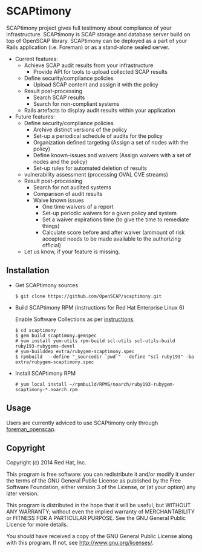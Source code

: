 # SCAPtimony

SCAPtimony project gives full testimony about compliance of your infrastructure.
SCAPtimony is SCAP storage and database server build on top of OpenSCAP library.
SCAPtimony can be deployed as a part of your Rails application (i.e. Foreman) or
as a stand-alone sealed server.

+ Current features:
  + Achieve SCAP audit results from your infrastructure
    + Provide API for tools to upload collected SCAP results
  + Define security/compliance policies
    + Upload SCAP content and assign it with the policy
  + Result post-processing
    + Search SCAP results
    + Search for non-compliant systems
  + Rails artefacts to display audit results within your application
+ Future features:
  + Define security/compliance policies
    + Archive distinct versions of the policy
    + Set-up a periodical schedule of audits for the policy
    + Organization defined targeting (Assign a set of nodes with the policy)
    + Define known-issues and waivers (Assign waivers with a set of nodes and the policy)
    + Set-up rules for automated deletion of results
  + vulnerability assessment (processing OVAL CVE streams)
  + Result post-processing
    + Search for not audited systems
    * Comparison of audit results
    + Waive known issues
      + One time waivers of a report
      + Set-up periodic waivers for a given policy and system
      + Set a waiver expirations time (to give the time to remediate things)
      + Calculate score before and after waiver (ammount of risk accepted needs to be made available to the authorizing official)
  + Let us know, if your feature is missing.

## Installation

- Get SCAPtimony sources

  ```
  $ git clone https://github.com/OpenSCAP/scaptimony.git
  ```

- Build SCAPtimony RPM (instructions for Red Hat Enterprise Linux 6)

  Enable Software Collections as per [instructions](https://access.redhat.com/documentation/en-US/Red_Hat_Software_Collections/1/html-single/1.1_Release_Notes/index.html#sect-Installation_and_Usage-Subscribe).

  ```
  $ cd scaptimony
  $ gem build scaptimony.gemspec
  # yum install yum-utils rpm-build scl-utils scl-utils-build ruby193-rubygems-devel
  # yum-builddep extra/rubygem-scaptimony.spec
  $ rpmbuild  --define "_sourcedir `pwd`" --define "scl ruby193" -ba extra/rubygem-scaptimony.spec
  ```

- Install SCAPtimony RPM

  ```
  # yum local install ~/rpmbuild/RPMS/noarch/ruby193-rubygem-scaptimony-*.noarch.rpm
  ```

## Usage

Users are currently adviced to use SCAPtimony only through
[foreman_openscap](https://github.com/OpenSCAP/foreman_openscap).

## Copyright

Copyright (c) 2014 Red Hat, Inc.

This program is free software: you can redistribute it and/or modify
it under the terms of the GNU General Public License as published by
the Free Software Foundation, either version 3 of the License, or
(at your option) any later version.

This program is distributed in the hope that it will be useful,
but WITHOUT ANY WARRANTY; without even the implied warranty of
MERCHANTABILITY or FITNESS FOR A PARTICULAR PURPOSE.  See the
GNU General Public License for more details.

You should have received a copy of the GNU General Public License
along with this program.  If not, see <http://www.gnu.org/licenses/>.
